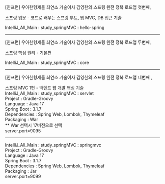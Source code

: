 [인프런] 우아한형제들 최연소 기술이사 김영한의 스프링 완전 정복 로드맵 첫번째, <br/>
 
스프링 입문 - 코드로 배우는 스프링 부트, 웹 MVC, DB 접근 기술<br/>

IntelliJ_All_Main : study_springMVC : hello-spring <br/>

******
[인프런] 우아한형제들 최연소 기술이사 김영한의 스프링 완전 정복 로드맵 두번째, <br/>
        
스프링 핵심 원리 - 기본편<br/>

IntelliJ_All_Main : study_springMVC : core <br/>

******
[인프런] 우아한형제들 최연소 기술이사 김영한의 스프링 완전 정복 로드맵 네번째 , <br/>
        
스프링 MVC 1편 - 백엔드 웹 개발 핵심 기술<br/>
IntelliJ_All_Main : study_springMVC : servlet<br/>
Project : Gradle-Groovy<br/>
Language : Java 17<br/>
Spring Boot : 3.1.7<br/>
Dependencies : Spring Web, Lombok, Thymeleaf<br/>
Packaging : War<br/>
** War 선택시 17버전으로 선택<br/>
server.port=9095<br/>

******
IntelliJ_All_Main : study_springMVC : springmvc<br/>
Project : Gradle-Groovy<br/>
Language : Java 17<br/>
Spring Boot : 3.1.7<br/>
Dependencies : Spring Web, Lombok, Thymeleaf<br/>
Packaging : Jar<br/>
server.port=9099<br/>
